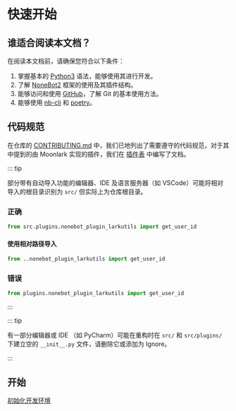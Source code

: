 # 快速开始

## 谁适合阅读本文档？

在阅读本文档前，请确保您符合以下条件：

1. 掌握基本的 [Python3][1] 语法，能够使用其进行开发。
2. 了解 [NoneBot2][2] 框架的使用及其插件结构。
3. 能够访问和使用 [GitHub][3]，了解 Git 的基本使用方法。
4. 能够使用 [nb-cli][4] 和 [poetry][5]。

## 代码规范

在仓库的 [CONTRIBUTING.md][5] 中，我们已地列出了需要遵守的代码规范，对于其中提到的由 Moonlark 实现的插件，我们在 [插件表][6] 中编写了文档。

::: tip

部分带有自动导入功能的编辑器、IDE 及语言服务器（如 VSCode）可能将相对导入的根目录识别为 `src/` 但实际上为仓库根目录。

### 正确

```python
from src.plugins.nonebot_plugin_larkutils import get_user_id
```

#### 使用相对路径导入

```python
from ..nonebot_plugin_larkutils import get_user_id
```

### 错误

```python
from plugins.nonebot_plugin_larkutils import get_user_id
```

:::

::: tip

有一部分编辑器或 IDE （如 PyCharm）可能在重构时在 `src/` 和 `src/plugins/` 下建立空的 `__init__.py` 文件，请删除它或添加为 Ignore。

:::


## 开始

[初始化开发环境][7]



[1]: https://python.org
[2]: https://nonebot.dev
[3]: https://github.com
[4]: https://cli.nonebot.dev/
[5]: https://python-poetry.org/
[6]: /plugins/index
[7]: create-develop-environment
